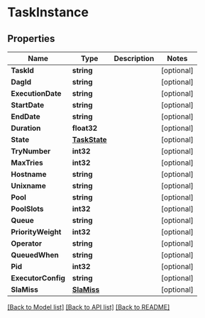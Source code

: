 <!--
 Licensed to the Apache Software Foundation (ASF) under one
 or more contributor license agreements.  See the NOTICE file
 distributed with this work for additional information
 regarding copyright ownership.  The ASF licenses this file
 to you under the Apache License, Version 2.0 (the
 "License"); you may not use this file except in compliance
 with the License.  You may obtain a copy of the License at

   http://www.apache.org/licenses/LICENSE-2.0

 Unless required by applicable law or agreed to in writing,
 software distributed under the License is distributed on an
 "AS IS" BASIS, WITHOUT WARRANTIES OR CONDITIONS OF ANY
 KIND, either express or implied.  See the License for the
 specific language governing permissions and limitations
 under the License.
 -->

# TaskInstance

## Properties

Name | Type | Description | Notes
------------ | ------------- | ------------- | -------------
**TaskId** | **string** |  | [optional] 
**DagId** | **string** |  | [optional] 
**ExecutionDate** | **string** |  | [optional] 
**StartDate** | **string** |  | [optional] 
**EndDate** | **string** |  | [optional] 
**Duration** | **float32** |  | [optional] 
**State** | [**TaskState**](TaskState.md) |  | [optional] 
**TryNumber** | **int32** |  | [optional] 
**MaxTries** | **int32** |  | [optional] 
**Hostname** | **string** |  | [optional] 
**Unixname** | **string** |  | [optional] 
**Pool** | **string** |  | [optional] 
**PoolSlots** | **int32** |  | [optional] 
**Queue** | **string** |  | [optional] 
**PriorityWeight** | **int32** |  | [optional] 
**Operator** | **string** |  | [optional] 
**QueuedWhen** | **string** |  | [optional] 
**Pid** | **int32** |  | [optional] 
**ExecutorConfig** | **string** |  | [optional] 
**SlaMiss** | [**SlaMiss**](SLAMiss.md) |  | [optional] 

[[Back to Model list]](../README.md#documentation-for-models) [[Back to API list]](../README.md#documentation-for-api-endpoints) [[Back to README]](../README.md)


